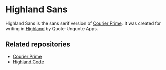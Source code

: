 # Highland Sans

Highland Sans is the sans serif version of [Courier Prime](https://github.com/quoteunquoteapps/CourierPrime). It was created for writing in [Highland](http://quoteunquoteapps.com/highland/) by Quote-Unquote Apps.

## Related repositories

- [Courier Prime](https://github.com/quoteunquoteapps/CourierPrime)
- [Highland Code](https://github.com/quoteunquoteapps/HighlandCode)
